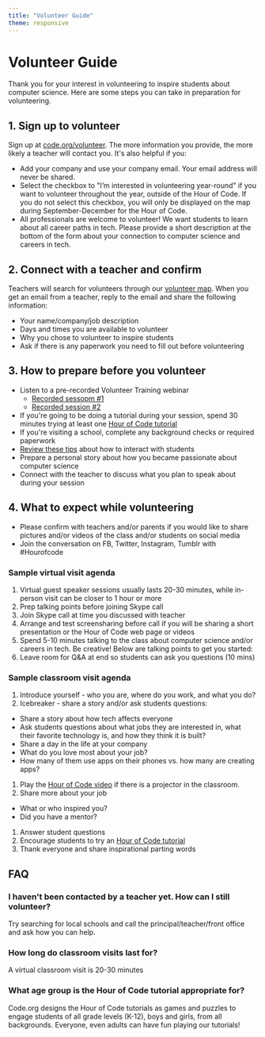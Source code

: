 ```yaml
---
title: "Volunteer Guide"
theme: responsive
---
```


# Volunteer Guide

Thank you for your interest in volunteering to inspire students about computer science. Here are some steps you can take in preparation for volunteering.

## 1. Sign up to volunteer
Sign up at [code.org/volunteer](/volunteer). The more information you provide, the more likely a teacher will contact you. It's also helpful if you:

* Add your company and use your company email. Your email address will never be shared.
* Select the checkbox to "I’m interested in volunteering year-round" if you want to volunteer throughout the year, outside of the Hour of Code. If you do not select this checkbox, you will only be displayed on the map during September-December for the Hour of Code.
* All professionals are welcome to volunteer! We want students to learn about all career paths in tech. Please provide a short description at the bottom of the form about your connection to computer science and careers in tech.

## 2. Connect with a teacher and confirm
Teachers will search for volunteers through our [volunteer map](/volunteer/local). When you get an email from a teacher, reply to the email and share the following information:

* Your name/company/job description 
* Days and times you are available to volunteer
* Why you chose to volunteer to inspire students
* Ask if there is any paperwork you need to fill out before volunteering

## 3. How to prepare before you volunteer

* Listen to a pre-recorded Volunteer Training webinar
  * [Recorded sessopm #1](https://plus.google.com/events/c61fhr7i1rucvlfghv5opqvi8n0)
  * [Recorded session #2](https://youtu.be/0gLsb0xrb_4)
* If you're going to be doing a tutorial during your session, spend 30 minutes trying at least one [Hour of Code tutorial](/learn)
* If you're visiting a school, complete any background checks or required paperwork
* [Review these tips](https://code.org/files/CSTT_Volunteers.pdf) about how to interact with students
* Prepare a personal story about how you became passionate about computer science
* Connect with the teacher to discuss what you plan to speak about during your session

## 4. What to expect while volunteering

* Please confirm with teachers and/or parents if you would like to share pictures and/or videos of the class and/or students on social media
* Join the conversation on FB, Twitter, Instagram, Tumblr with #Hourofcode

### Sample virtual visit agenda

1. Virtual guest speaker sessions usually lasts 20-30 minutes, while in-person visit can be closer to 1 hour or more
1. Prep talking points before joining Skype call
1. Join Skype call at time you discussed with teacher
1. Arrange and test screensharing before call if you will be sharing a short presentation or the Hour of Code web page or videos
1. Spend 5-10 minutes talking to the class about computer science and/or careers in tech. Be creative! Below are talking points to get you started:
1. Leave room for Q&A at end so students can ask you questions (10 mins)

### Sample classroom visit agenda

1. Introduce yourself - who you are, where do you work, and what you do?
1. Icebreaker - share a story and/or ask students questions:
  * Share a story about how tech affects everyone
  * Ask students questions about what jobs they are interested in, what their favorite technology is, and how they think it is built?
  * Share a day in the life at your company
  * What do you love most about your job?
  * How many of them use apps on their phones vs. how many are creating apps?
1. Play the [Hour of Code video](https://www.youtube.com/watch?v=2DxWIxec6yo) if there is a projector in the classroom.
1. Share more about your job
  * What or who inspired you?
  * Did you have a mentor?
1. Answer student questions
1. Encourage students to try an [Hour of Code tutorial](/learn)
1. Thank everyone and share inspirational parting words

## FAQ

### I haven't been contacted by a teacher yet. How can I still volunteer?
Try searching for local schools and call the principal/teacher/front office and ask how you can help.

### How long do classroom visits last for?
A virtual classroom visit is 20-30 minutes

### What age group is the Hour of Code tutorial appropriate for?
Code.org designs the Hour of Code tutorials as games and puzzles to engage students of all grade levels (K-12), boys and girls, from all backgrounds. Everyone, even adults can have fun playing our tutorials!

